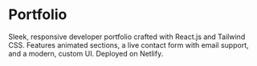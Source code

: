 # Portfolio
Sleek, responsive developer portfolio crafted with React.js and Tailwind CSS. Features animated sections, a live contact form with email support, and a modern, custom UI. Deployed on Netlify.
